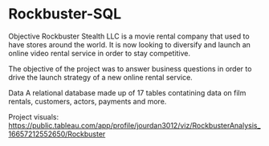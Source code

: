 # Rockbuster-SQL
Objective
Rockbuster Stealth LLC is a movie rental company that used to have stores around the world. It is now looking to diversify and launch an online video rental service in order to stay competitive.

The objective of the project was to answer business questions in order to drive the launch strategy of a new online rental service.

Data
A relational database made up of 17 tables contatining data on film rentals, customers, actors, payments and more.

Project visuals: https://public.tableau.com/app/profile/jourdan3012/viz/RockbusterAnalysis_16657212552650/Rockbuster
